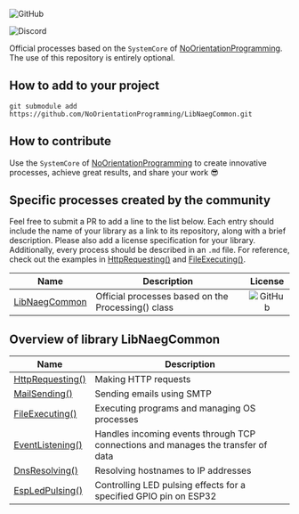 
![GitHub](https://img.shields.io/github/license/NoOrientationProgramming/LibNaegCommon?style=plastic)
<!-- ![Lines of code](https://img.shields.io/tokei/lines/github/NoOrientationProgramming/LibNaegCommon?style=plastic) -->

![Discord](https://img.shields.io/discord/960639692213190719?style=plastic&logo=discord)

Official processes based on the `SystemCore` of  [NoOrientationProgramming](https://github.com/NoOrientationProgramming).
The use of this repository is entirely optional.

## How to add to your project

`git submodule add https://github.com/NoOrientationProgramming/LibNaegCommon.git`

## How to contribute

Use the `SystemCore` of  [NoOrientationProgramming](https://github.com/NoOrientationProgramming)
to create innovative processes, achieve great results, and share your work :sunglasses:

## Specific processes created by the community

Feel free to submit a PR to add a line to the list below.
Each entry should include the name of your library as a link to its repository, along with a brief description.
Please also add a license specification for your library.
Additionally, every process should be described in an `.md` file.
For reference, check out the examples in
[HttpRequesting()](https://github.com/NoOrientationProgramming/LibNaegCommon/blob/main/HttpRequesting.md) and
[FileExecuting()](https://github.com/NoOrientationProgramming/LibNaegCommon/blob/main/FileExecuting.md).

| Name | Description | License |
|---|---|:---:|
| [LibNaegCommon](https://github.com/NoOrientationProgramming/LibNaegCommon) | Official processes based on the Processing() class | ![GitHub](https://img.shields.io/github/license/NoOrientationProgramming/LibNaegCommon?style=plastic) |

## Overview of library LibNaegCommon

| Name | Description |
|---|---|
| [HttpRequesting()](https://github.com/NoOrientationProgramming/LibNaegCommon/blob/main/HttpRequesting.md) | Making HTTP requests |
| [MailSending()](https://github.com/NoOrientationProgramming/LibNaegCommon/blob/main/MailSending.md) | Sending emails using SMTP |
| [FileExecuting()](https://github.com/NoOrientationProgramming/LibNaegCommon/blob/main/FileExecuting.md) | Executing programs and managing OS processes |
| [EventListening()](https://github.com/NoOrientationProgramming/LibNaegCommon/blob/main/EventListening.md) | Handles incoming events through TCP connections and manages the transfer of data |
| [DnsResolving()](https://github.com/NoOrientationProgramming/LibNaegCommon/blob/main/DnsResolving.md) | Resolving hostnames to IP addresses |
| [EspLedPulsing()](https://github.com/NoOrientationProgramming/LibNaegCommon/blob/main/EspLedPulsing.md) | Controlling LED pulsing effects for a specified GPIO pin on ESP32 |


